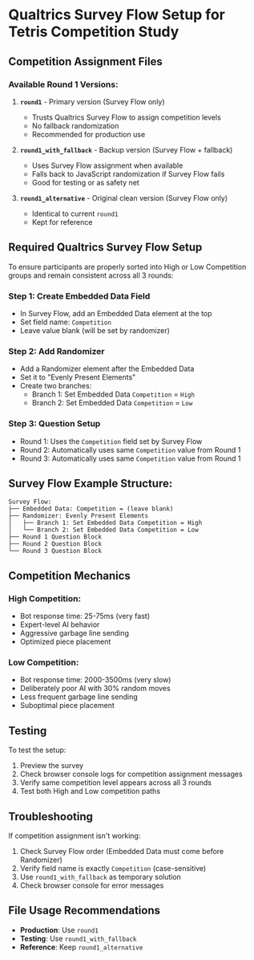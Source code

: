# Qualtrics Survey Flow Setup for Tetris Competition Study

## Competition Assignment Files

### Available Round 1 Versions:

1. **`round1`** - Primary version (Survey Flow only)
   - Trusts Qualtrics Survey Flow to assign competition levels
   - No fallback randomization
   - Recommended for production use

2. **`round1_with_fallback`** - Backup version (Survey Flow + fallback)
   - Uses Survey Flow assignment when available
   - Falls back to JavaScript randomization if Survey Flow fails
   - Good for testing or as safety net

3. **`round1_alternative`** - Original clean version (Survey Flow only)
   - Identical to current `round1`
   - Kept for reference

## Required Qualtrics Survey Flow Setup

To ensure participants are properly sorted into High or Low Competition groups and remain consistent across all 3 rounds:

### Step 1: Create Embedded Data Field
- In Survey Flow, add an Embedded Data element at the top
- Set field name: `Competition`
- Leave value blank (will be set by randomizer)

### Step 2: Add Randomizer
- Add a Randomizer element after the Embedded Data
- Set it to "Evenly Present Elements"
- Create two branches:
  - Branch 1: Set Embedded Data `Competition` = `High`
  - Branch 2: Set Embedded Data `Competition` = `Low`

### Step 3: Question Setup
- Round 1: Uses the `Competition` field set by Survey Flow
- Round 2: Automatically uses same `Competition` value from Round 1
- Round 3: Automatically uses same `Competition` value from Round 1

## Survey Flow Example Structure:
```
Survey Flow:
├── Embedded Data: Competition = (leave blank)
├── Randomizer: Evenly Present Elements
│   ├── Branch 1: Set Embedded Data Competition = High
│   └── Branch 2: Set Embedded Data Competition = Low
├── Round 1 Question Block
├── Round 2 Question Block
└── Round 3 Question Block
```

## Competition Mechanics

### High Competition:
- Bot response time: 25-75ms (very fast)
- Expert-level AI behavior
- Aggressive garbage line sending
- Optimized piece placement

### Low Competition:
- Bot response time: 2000-3500ms (very slow)  
- Deliberately poor AI with 30% random moves
- Less frequent garbage line sending
- Suboptimal piece placement

## Testing

To test the setup:
1. Preview the survey
2. Check browser console logs for competition assignment messages
3. Verify same competition level appears across all 3 rounds
4. Test both High and Low competition paths

## Troubleshooting

If competition assignment isn't working:
1. Check Survey Flow order (Embedded Data must come before Randomizer)
2. Verify field name is exactly `Competition` (case-sensitive)
3. Use `round1_with_fallback` as temporary solution
4. Check browser console for error messages

## File Usage Recommendations

- **Production**: Use `round1` 
- **Testing**: Use `round1_with_fallback`
- **Reference**: Keep `round1_alternative`
